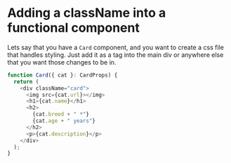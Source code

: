 # Adding a className into a functional component

Lets say that you have a `Card` component, and you want to create a css file that handles styling. Just add it as a tag into the main div or anywhere else that you want those changes to be in.

```ts
function Card({ cat }: CardProps) {
  return (
    <div className="card">
      <img src={cat.url}></img>
      <h1>{cat.name}</h1>
      <h2>
        {cat.breed + " *"}
        {cat.age + " years"}
      </h2>
      <p>{cat.description}</p>
    </div>
  );
}
```

